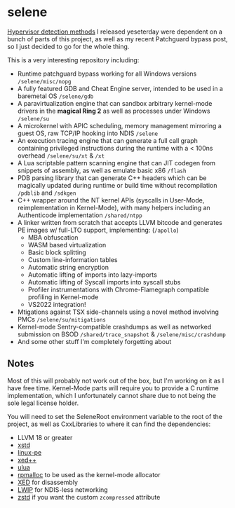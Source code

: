 # selene

[Hypervisor detection methods](https://github.com/can1357/hvdetecc/) I released yeseterday were dependent on a bunch of parts of this project, as well as my recent Patchguard bypass post, so I just decided to go for the whole thing.

This is a very interesting repository including:
- Runtime patchguard bypass working for all Windows versions `/selene/misc/nopg`
- A fully featured GDB and Cheat Engine server, intended to be used in a baremetal OS `/selene/gdb`
- A paravirtualization engine that can sandbox arbitrary kernel-mode drivers in the **magical Ring 2** as well as processes under Windows `/selene/su`
- A microkernel with APIC scheduling, memory management mirroring a guest OS, raw TCP/IP hooking into NDIS `/selene`
- An execution tracing engine that can generate a full call graph containing privileged instructions during the runtime with a < 100ns overhead `/selene/su/xt` & `/xt`
- A Lua scriptable pattern scanning engine that can JIT codegen from snippets of assembly, as well as emulate basic x86 `/flash`
- PDB parsing library that can generate C++ headers which can be magically updated during runtime or build time without recompilation `/pdblib` and `/sdkgen`
- C++ wrapper around the NT kernel APIs (syscalls in User-Mode, reimplementation in Kernel-Mode), with many helpers including an Authenticode implementation `/shared/ntpp`
- A linker written from scratch that accepts LLVM bitcode and generates PE images w/ full-LTO support, implementing: (`/apollo`)
  - MBA obfuscation
  - WASM based virtualization
  - Basic block splitting
  - Custom line-information tables
  - Automatic string encryption
  - Automatic lifting of imports into lazy-imports
  - Automatic lifting of Syscall imports into syscall stubs
  - Profiler instrumentations with Chrome-Flamegraph compatible profiling in Kernel-mode
  - VS2022 integration!
- Mtigations against TSX side-channels using a novel method involving PMCs `/selene/su/mitigations`
- Kernel-mode Sentry-compatible crashdumps as well as networked submission on BSOD `/shared/trace_snapshot` & `/selene/misc/crashdump`
- And some other stuff I'm completely forgetting about


## Notes

Most of this will probably not work out of the box, but I'm working on it as I have free time.
Kernel-Mode parts will require you to provide a C runtime implementation, which I unfortunately cannot share due to not being the sole legal license holder.

You will need to set the SeleneRoot environment variable to the root of the project, as well as CxxLibraries to where it can find the dependencies:
- LLVM 18 or greater
- [xstd](https://github.com/can1357/xstd)
- [linux-pe](https://github.com/can1357/linux-pe)
- [xed++](https://github.com/can1357/xedpp)
- [ulua](https://github.com/can1357/ulua)
- [rpmalloc](https://github.com/mjansson/rpmalloc) to be used as the kernel-mode allocator
- [XED](https://github.com/intelxed/xed) for disassembly
- [LWIP](https://savannah.nongnu.org/projects/lwip) for NDIS-less networking
- [zstd](https://github.com/facebook/zstd) if you want the custom `zcompressed` attribute
